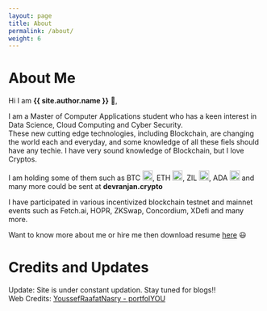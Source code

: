```yaml
---
layout: page
title: About
permalink: /about/
weight: 6
---
```


# **About Me**

Hi I am **{{ site.author.name }}** :wave:,<br>

I am a Master of Computer Applications student who has a keen interest in Data Science, Cloud Computing and Cyber Security. <br>
These new cutting edge technologies, including Blockchain, are changing the world each and everyday, and some knowledge of all these fiels should have any techie. I have very sound knowledge of Blockchain, but I love Cryptos.<br>

I am holding some of them such as BTC <img class="emoji" title=":smiley:" alt=":smiley:" src="https://cryptologos.cc/logos/bitcoin-btc-logo.png?v=007" height="20" width="20">, ETH <img class="emoji" title=":smiley:" alt=":smiley:" src="https://cryptologos.cc/logos/ethereum-eth-logo.png?v=007" height="20" width="20">, ZIL <img class="emoji" title=":smiley:" alt=":smiley:" src="https://cryptologos.cc/logos/zilliqa-zil-logo.png?v=007" height="20" width="20">, ADA <img class="emoji" title=":smiley:" alt=":smiley:" src="https://cryptologos.cc/logos/cardano-ada-logo.png?v=007" height="20" width="20"> and many more could be sent at <b>devranjan.crypto</b> <br>

I have participated in various incentivized blockchain testnet and mainnet events such as Fetch.ai, HOPR, ZKSwap, Concordium, XDefi and many more.<br>

Want to know more about me or hire me then download resume [here](https://github.com/devranjan/devranjan.github.io/raw/main/assets/dev_ranjan_CV.pdf ) :smiley: <br>


# **Credits and Updates**
Update: Site is under constant updation. Stay tuned for blogs!! <br>
Web Credits: [YoussefRaafatNasry - portfolYOU](https://github.com/YoussefRaafatNasry/portfolYOU)
